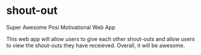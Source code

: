 # shout-out
Super Awesome Posi Motivational Web App

This web app will allow users to give each other shout-outs and allow users to view the shout-outs they have receieved. Overall, it will be awesome. 
